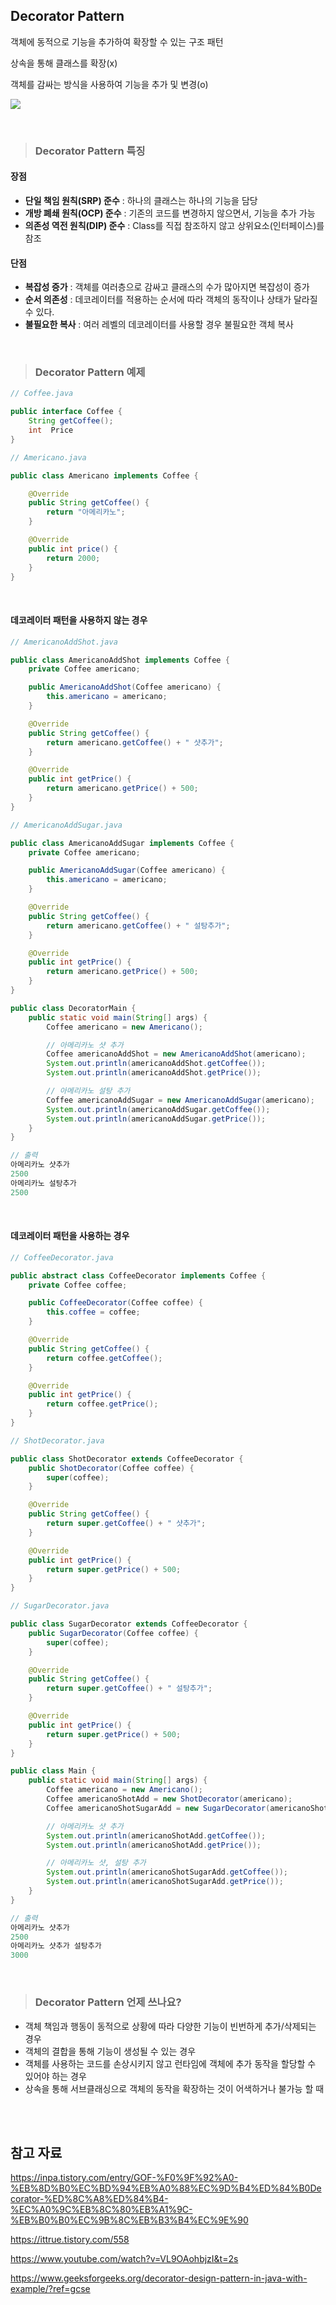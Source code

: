 ## Decorator Pattern

객체에 동적으로 기능을 추가하여 확장할 수 있는 구조 패턴

상속을 통해 클래스를 확장(x)

객체를 감싸는 방식을 사용하여 기능을 추가 및 변경(o)

![](https://img1.daumcdn.net/thumb/R1280x0/?scode=mtistory2&fname=https%3A%2F%2Fblog.kakaocdn.net%2Fdn%2Fcocran%2FbtsGZAMVSJI%2F0SvTKLf8Aejgx5R3vs5hXK%2Fimg.png)

<br/>

> ### Decorator Pattern 특징

#### **장점**

- **단일 책임 원칙(SRP) 준수** : 하나의 클래스는 하나의 기능을 담당
- **개방 폐쇄 원칙(OCP) 준수** : 기존의 코드를 변경하지 않으면서, 기능을 추가 가능
- **의존성 역전 원칙(DIP) 준수** : Class를 직접 참조하지 않고 상위요소(인터페이스)를 참조

#### **단점**

- **복잡성 증가** : 객체를 여러층으로 감싸고 클래스의 수가 많아지면 복잡성이 증가
- **순서 의존성** : 데코레이터를 적용하는 순서에 따라 객체의 동작이나 상태가 달라질 수 있다.
- **불필요한 복사** : 여러 레벨의 데코레이터를 사용할 경우 불필요한 객체 복사

<br/>

> ### Decorator Pattern 예제

```java
// Coffee.java

public interface Coffee {
	String getCoffee();
	int  Price
}
```

```java
// Americano.java

public class Americano implements Coffee {

    @Override
    public String getCoffee() {
        return "아메리카노";
    }

    @Override
    public int price() {
        return 2000;
    }
}
```

<br/>

#### 데코레이터 패턴을 사용하지 않는 경우

```java
// AmericanoAddShot.java

public class AmericanoAddShot implements Coffee {
    private Coffee americano;

    public AmericanoAddShot(Coffee americano) {
        this.americano = americano;
    }

    @Override
    public String getCoffee() {
        return americano.getCoffee() + " 샷추가";
    }

    @Override
    public int getPrice() {
        return americano.getPrice() + 500;
    }
}
```

```java
// AmericanoAddSugar.java

public class AmericanoAddSugar implements Coffee {
    private Coffee americano;

    public AmericanoAddSugar(Coffee americano) {
        this.americano = americano;
    }

    @Override
    public String getCoffee() {
        return americano.getCoffee() + " 설탕추가";
    }

    @Override
    public int getPrice() {
        return americano.getPrice() + 500;
    }
}
```

```java
public class DecoratorMain {
    public static void main(String[] args) {
        Coffee americano = new Americano();

        // 아메리카노 샷 추가
        Coffee americanoAddShot = new AmericanoAddShot(americano);
        System.out.println(americanoAddShot.getCoffee());
        System.out.println(americanoAddShot.getPrice());

        // 아메리카노 설탕 추가
        Coffee americanoAddSugar = new AmericanoAddSugar(americano);
        System.out.println(americanoAddSugar.getCoffee());
        System.out.println(americanoAddSugar.getPrice());
    }
}

// 출력
아메리카노 샷추가
2500
아메리카노 설탕추가
2500
```

<br/>

#### 데코레이터 패턴을 사용하는 경우

```java
// CoffeeDecorator.java

public abstract class CoffeeDecorator implements Coffee {
    private Coffee coffee;

    public CoffeeDecorator(Coffee coffee) {
        this.coffee = coffee;
    }

    @Override
    public String getCoffee() {
        return coffee.getCoffee();
    }

    @Override
    public int getPrice() {
        return coffee.getPrice();
    }
}
```

```java
// ShotDecorator.java

public class ShotDecorator extends CoffeeDecorator {
    public ShotDecorator(Coffee coffee) {
        super(coffee);
    }

    @Override
    public String getCoffee() {
        return super.getCoffee() + " 샷추가";
    }

    @Override
    public int getPrice() {
        return super.getPrice() + 500;
    }
}
```

```java
// SugarDecorator.java

public class SugarDecorator extends CoffeeDecorator {
    public SugarDecorator(Coffee coffee) {
        super(coffee);
    }

    @Override
    public String getCoffee() {
        return super.getCoffee() + " 설탕추가";
    }

    @Override
    public int getPrice() {
        return super.getPrice() + 500;
    }
}
```

```java
public class Main {
    public static void main(String[] args) {
        Coffee americano = new Americano();
        Coffee americanoShotAdd = new ShotDecorator(americano);
        Coffee americanoShotSugarAdd = new SugarDecorator(americanoShotAdd);

        // 아메리카노 샷 추가
        System.out.println(americanoShotAdd.getCoffee());
        System.out.println(americanoShotAdd.getPrice());

        // 아메리카노 샷, 설탕 추가
        System.out.println(americanoShotSugarAdd.getCoffee());
        System.out.println(americanoShotSugarAdd.getPrice());
    }
}

// 출력
아메리카노 샷추가
2500
아메리카노 샷추가 설탕추가
3000
```

<br/>

> ### Decorator Pattern 언제 쓰나요?

- 객체 책임과 행동이 동적으로 상황에 따라 다양한 기능이 빈번하게 추가/삭제되는 경우
- 객체의 결합을 통해 기능이 생성될 수 있는 경우
- 객체를 사용하는 코드를 손상시키지 않고 런타임에 객체에 추가 동작을 할당할 수 있어야 하는 경우
- 상속을 통해 서브클래싱으로 객체의 동작을 확장하는 것이 어색하거나 불가능 할 때

<br/>

<br/>

## 참고 자료

https://inpa.tistory.com/entry/GOF-%F0%9F%92%A0-%EB%8D%B0%EC%BD%94%EB%A0%88%EC%9D%B4%ED%84%B0Decorator-%ED%8C%A8%ED%84%B4-%EC%A0%9C%EB%8C%80%EB%A1%9C-%EB%B0%B0%EC%9B%8C%EB%B3%B4%EC%9E%90

https://ittrue.tistory.com/558

https://www.youtube.com/watch?v=VL9OAohbjzI&t=2s

https://www.geeksforgeeks.org/decorator-design-pattern-in-java-with-example/?ref=gcse
